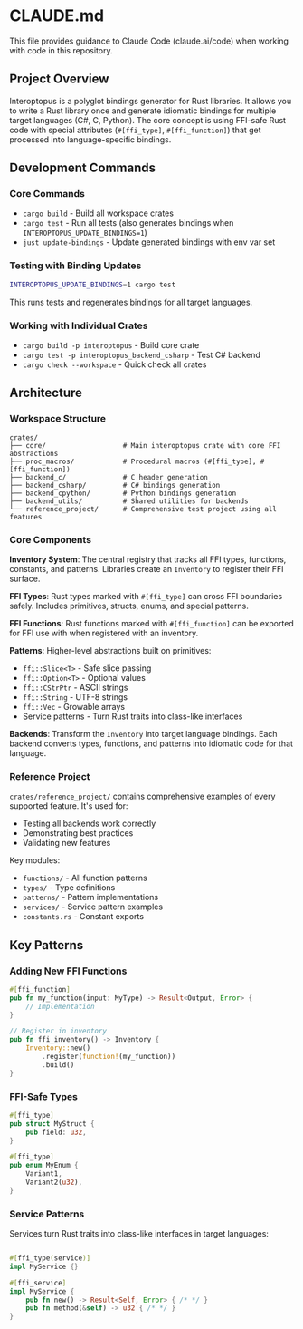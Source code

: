 # CLAUDE.md

This file provides guidance to Claude Code (claude.ai/code) when working with code in this repository.

## Project Overview

Interoptopus is a polyglot bindings generator for Rust libraries. It allows you to write a Rust library once and generate idiomatic bindings for multiple target languages (C#, C, Python). The core concept is using FFI-safe Rust code with special attributes (`#[ffi_type]`, `#[ffi_function]`) that get processed into language-specific bindings.

## Development Commands

### Core Commands
- `cargo build` - Build all workspace crates
- `cargo test` - Run all tests (also generates bindings when `INTEROPTOPUS_UPDATE_BINDINGS=1`)
- `just update-bindings` - Update generated bindings with env var set

### Testing with Binding Updates
```bash
INTEROPTOPUS_UPDATE_BINDINGS=1 cargo test
```
This runs tests and regenerates bindings for all target languages.

### Working with Individual Crates
- `cargo build -p interoptopus` - Build core crate
- `cargo test -p interoptopus_backend_csharp` - Test C# backend
- `cargo check --workspace` - Quick check all crates

## Architecture

### Workspace Structure
```
crates/
├── core/                   # Main interoptopus crate with core FFI abstractions
├── proc_macros/            # Procedural macros (#[ffi_type], #[ffi_function])
├── backend_c/              # C header generation
├── backend_csharp/         # C# bindings generation
├── backend_cpython/        # Python bindings generation
├── backend_utils/          # Shared utilities for backends
└── reference_project/      # Comprehensive test project using all features
```

### Core Components

**Inventory System**: The central registry that tracks all FFI types, functions, constants, and patterns. Libraries create an `Inventory` to register their FFI surface.

**FFI Types**: Rust types marked with `#[ffi_type]` can cross FFI boundaries safely. Includes primitives, structs, enums, and special patterns.

**FFI Functions**: Rust functions marked with `#[ffi_function]` can be exported for FFI use with when registered with an inventory.

**Patterns**: Higher-level abstractions built on primitives:
- `ffi::Slice<T>` - Safe slice passing
- `ffi::Option<T>` - Optional values
- `ffi::CStrPtr` - ASCII strings
- `ffi::String` - UTF-8 strings
- `ffi::Vec` - Growable arrays
- Service patterns - Turn Rust traits into class-like interfaces

**Backends**: Transform the `Inventory` into target language bindings. Each backend converts types, functions, and patterns into idiomatic code for that language.

### Reference Project
`crates/reference_project/` contains comprehensive examples of every supported feature. It's used for:
- Testing all backends work correctly
- Demonstrating best practices
- Validating new features

Key modules:
- `functions/` - All function patterns
- `types/` - Type definitions
- `patterns/` - Pattern implementations
- `services/` - Service pattern examples
- `constants.rs` - Constant exports

## Key Patterns

### Adding New FFI Functions
```rust
#[ffi_function]
pub fn my_function(input: MyType) -> Result<Output, Error> {
    // Implementation
}

// Register in inventory
pub fn ffi_inventory() -> Inventory {
    Inventory::new()
        .register(function!(my_function))
        .build()
}
```

### FFI-Safe Types
```rust
#[ffi_type]
pub struct MyStruct {
    pub field: u32,
}

#[ffi_type]
pub enum MyEnum {
    Variant1,
    Variant2(u32),
}
```

### Service Patterns
Services turn Rust traits into class-like interfaces in target languages:
```rust

#[ffi_type(service)]
impl MyService {}

#[ffi_service]
impl MyService {
    pub fn new() -> Result<Self, Error> { /* */ }
    pub fn method(&self) -> u32 { /* */ }
}
```

